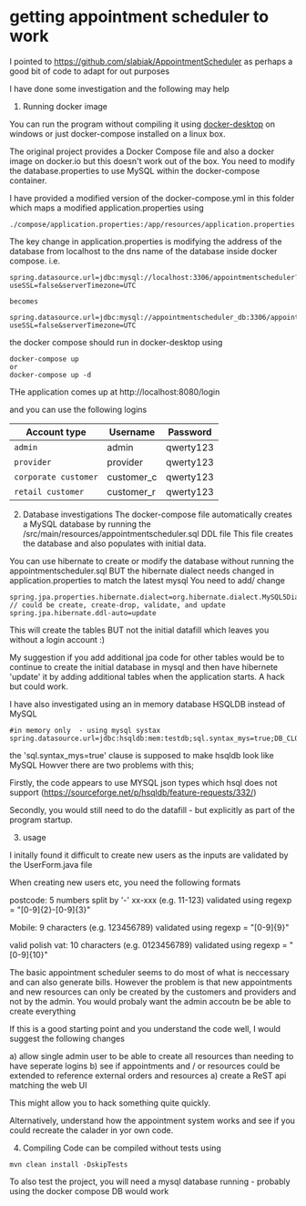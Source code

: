
# getting appointment scheduler to work

I pointed to https://github.com/slabiak/AppointmentScheduler as perhaps a good bit of code to adapt for out purposes

I have done some investigation and the following may help

1. Running docker image

You can run the program without compiling it using [docker-desktop](https://www.docker.com/products/docker-desktop) on windows or just docker-compose installed on a linux box.

The original project provides a Docker Compose file and also a docker image on docker.io but this doesn't work out of the box.
You need to modify the database.properties to use MySQL within the docker-compose container.

I have provided a modified version of the docker-compose.yml in this folder which maps a modified application.properties  using
```
./compose/application.properties:/app/resources/application.properties
```
The key change in application.properties is modifying the address of the database from localhost to the dns name of the database inside docker compose. i.e.
```
spring.datasource.url=jdbc:mysql://localhost:3306/appointmentscheduler?useSSL=false&serverTimezone=UTC

becomes

spring.datasource.url=jdbc:mysql://appointmentscheduler_db:3306/appointmentscheduler?useSSL=false&serverTimezone=UTC
```
the docker compose should run in docker-desktop using
```
docker-compose up
or
docker-compose up -d
```

THe application comes up at http://localhost:8080/login

and you can use the following logins

| Account type | Username | Password 
| --- | --- | --- |
| `admin` | admin | qwerty123 |
| `provider` | provider |qwerty123 |
| `corporate customer` | customer_c |qwerty123 |
| `retail customer` | customer_r |qwerty123 |

2. Database investigations
The docker-compose file automatically creates a MySQL database by running the /src/main/resources/appointmentscheduler.sql  DDL file
This file creates the database and also populates with initial data.

You can use hibernate to create or modify the database without running the appointmentscheduler.sql BUT the hibernate dialect needs changed in application.properties to match the latest mysql
You need to add/ change
```
spring.jpa.properties.hibernate.dialect=org.hibernate.dialect.MySQL5Dialect
// could be create, create-drop, validate, and update
spring.jpa.hibernate.ddl-auto=update
```
This will create the tables BUT not the initial datafill which leaves you without a login account :)

My suggestion if you add additional jpa code for other tables would be to continue to create the initial database in mysql and then have hibernete 'update' it by adding additional tables when the application starts. A hack but could work.

I have also investigated using an in memory database HSQLDB instead of MySQL
```
#in memory only  - using mysql systax
spring.datasource.url=jdbc:hsqldb:mem:testdb;sql.syntax_mys=true;DB_CLOSE_DELAY=-1
```
the 'sql.syntax_mys=true' clause is supposed to make hsqldb look like MySQL
Howver there are two problems with this;

Firstly, the code appears to use MYSQL json types which hsql does not support (https://sourceforge.net/p/hsqldb/feature-requests/332/)

Secondly, you would still need to do the datafill - but explicitly as part of the program startup.

3. usage

I initally found it difficult to create new users as the inputs are validated by the UserForm.java file

When creating new users etc, you need the following formats

postcode: 5 numbers split by '-'  xx-xxx  (e.g. 11-123) validated using regexp = "[0-9]{2}-[0-9]{3}"

Mobile: 9 characters (e.g. 123456789) validated using regexp = "[0-9]{9}"

valid polish vat: 10 characters  (e.g. 0123456789) validated using regexp = "[0-9]{10}"

The basic appointment scheduler seems to do most of what is neccessary and can also generate bills. However the problem is that new appointments and new resources can only be created by the customers and providers and not by the admin. You would probaly want the admin accoutn be be able to create everything

If this is a good starting point and you understand the code well, I would suggest the following changes

a) allow  single admin user to be able to create all resources than needing to have seperate logins
b) see if appointments and / or resources could be extended to reference external orders and resources
a) create a ReST api matching the web UI

This might allow you to hack something quite quickly.

Alternatively, understand how the appointment system works and see if you could recreate the calader in yor own code.


4. Compiling
Code can be compiled without tests using
```
mvn clean install -DskipTests
```
To also test the project, you will need a mysql database running - probably using the docker compose DB would work
